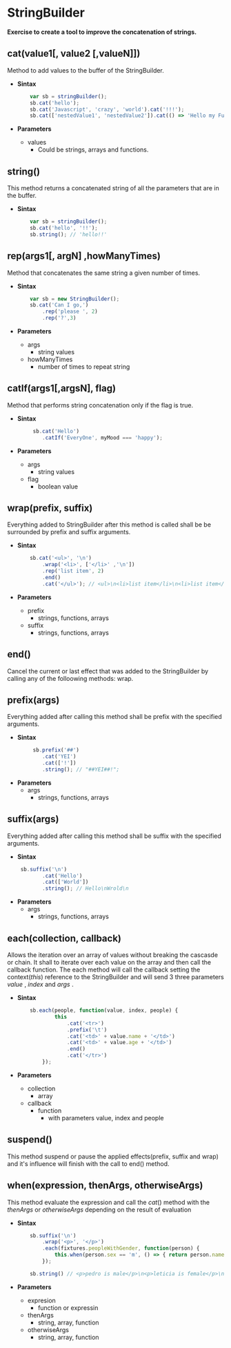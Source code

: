 # StringBuilder
 **Exercise to create a tool to improve the concatenation of strings.**

##  cat(value1[, value2 [,valueN]])
Method to add values to the buffer of the StringBuilder.
- **Sintax**
    ```js
        var sb = stringBuilder();
        sb.cat('hello');
        sb.cat('Javascript', 'crazy', 'world').cat('!!!');
        sb.cat(['nestedValue1', 'nestedValue2']).cat(() => 'Hello my Function');
    ```

- **Parameters**
    * values
        * Could be strings, arrays and functions.

## string()
This method returns a concatenated string of all the parameters that are in the buffer.

- **Sintax**

    ```js
        var sb = stringBuilder();
        sb.cat('hello', '!!');
        sb.string(); // 'hello!!'
    ```


## rep(args1[, argN] ,howManyTimes)
Method that concatenates the same string a given number of times.
- **Sintax**
    ```js
        var sb = new StringBuilder();
        sb.cat('Can I go,')
            .rep('please ', 2)
            .rep('?',3)
    ```

- **Parameters**
    * args
        * string values
    * howManyTimes
        * number of times to repeat string


## catIf(args1[,argsN], flag)
Method that performs string concatenation only if the flag is true.
- **Sintax**
    ```js
         sb.cat('Hello')
            .catIf('EveryOne', myMood === 'happy');
    ```

- **Parameters**
    * args
        * string values
    * flag
        * boolean value


## wrap(prefix, suffix)
Everything added to StringBuilder after this method is called shall be be surrounded by prefix and suffix arguments.
- **Sintax**
    ```js
        sb.cat('<ul>', '\n')
            .wrap('<li>', ['</li>' ,'\n'])
            .rep('list item', 2)
            .end()
            .cat('</ul>'); // <ul>\n<li>list item</li>\n<li>list item</li>\n</ul>        
    ```

- **Parameters**
    * prefix
        * strings, functions, arrays
    * suffix
        * strings, functions, arrays

## end()
Cancel the current or last effect that was added to the StringBuilder by calling any of the folloowing methods: wrap.

## prefix(args)
Everything added after calling this method shall be prefix with the specified arguments.
- **Sintax**
    ```js
         sb.prefix('##')
            .cat('YEI')
            .cat(['!'])
            .string(); // "##YEI##!";
    ```
- **Parameters**
    * args
        * strings, functions, arrays

## suffix(args)
Everything added after calling this method shall be suffix with the specified arguments.
- **Sintax**
    ```js
     sb.suffix('\n')
            .cat('Hello')
            .cat(['World'])
            .string(); // Hello\nWrold\n
    ```
- **Parameters**
    * args
        * strings, functions, arrays

## each(collection, callback)
Allows the iteration over an array of values without breaking the cascasde or chain.
It shall to iterate over each value on the array and then call the callback function.
The each method will call the callback setting the context(_this_) reference to the
StringBuilder and will send 3 three parameters _value_ , _index_  and _args_ .
- **Sintax**
    ```js
        sb.each(people, function(value, index, people) {
                this
                    .cat('<tr>')
                    .prefix('\t')
                    .cat('<td>' + value.name + '</td>')
                    .cat('<td>' + value.age + '</td>')
                    .end()
                    .cat('</tr>')
            });
    ```

- **Parameters**
    * collection
        * array
    * callback
        * function
            * with parameters value, index and people

## suspend()
This method suspend or pause the applied effects(prefix, suffix and wrap)
and it's influence will finish with the call to end() method.

## when(expression, thenArgs, otherwiseArgs)
This method evaluate the expression and call the _cat_() method with
the _thenArgs_ or _otherwiseArgs_ depending on the result of evaluation

- **Sintax**
    ```js
        sb.suffix('\n')
            .wrap('<p>', '</p>')
            .each(fixtures.peopleWithGender, function(person) {
                this.when(person.sex == 'm', () => { return person.name + ' is male' }, [ person.name,' is female' ]);
            });

        sb.string() // <p>pedro is male</p>\n<p>leticia is female</p>\n<p>pablo is male</p>\n;
    ```

- **Parameters**
    * expresion
        * function or expressin
    * thenArgs
        * string, array, function
    * otherwiseArgs
        * string, array, function
    